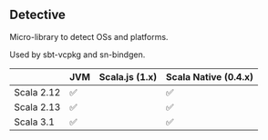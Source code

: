 ## Detective

Micro-library to detect OSs and platforms.

Used by sbt-vcpkg and sn-bindgen.


|                | JVM  | Scala.js (1.x) | Scala Native (0.4.x)  |
| -------------- | ---  | -------------- | --------------------- |
| Scala 2.12     | ✅   |              | ✅                    |
| Scala 2.13     | ✅   |              | ✅                    |
| Scala 3.1      | ✅   |              | ✅                    |

